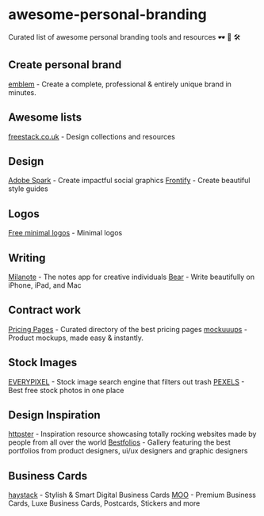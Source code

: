 # awesome-personal-branding
Curated list of awesome personal branding tools and resources 🕶 🎨 🛠

## Create personal brand
[emblem](https://app.builtbyemblem.com/customize/pattern) - Create a complete, professional & entirely unique brand in minutes.

## Awesome lists
[freestack.co.uk](http://freestack.co.uk/) - Design collections and resources

## Design
[Adobe Spark](https://spark.adobe.com/) - Create impactful social graphics
[Frontify](https://frontify.com/styleguide) - Create beautiful style guides
## Logos
[Free minimal logos](http://freeminimallogos.com/) - Minimal logos

## Writing
[Milanote](http://www.milanote.com/) - The notes app for creative individuals
[Bear](http://www.bear-writer.com/) - Write beautifully on iPhone, iPad, and Mac

## Contract work
[Pricing Pages](http://www.pricingpages.xyz/) - Curated directory of the best pricing pages
[mockuuups](https://mockuuups.studio/) - Product mockups, made easy & instantly.

## Stock Images
[EVERYPIXEL](https://everypixel.com) - Stock image search engine that filters out trash
[PEXELS](https://www.pexels.com) - Best free stock photos in one place

## Design Inspiration
[httpster](https://httpster.net/) - Inspiration resource showcasing totally rocking websites made by people from all over the world
[Bestfolios](http://bestfolios.com/main) - Gallery featuring the best portfolios from product designers, ui/ux designers and graphic designers

## Business Cards
[haystack](https://thehaystackapp.com) - Stylish & Smart Digital Business Cards
[MOO](https://www.moo.com/us/) - Premium Business Cards, Luxe Business Cards, Postcards, Stickers and more

